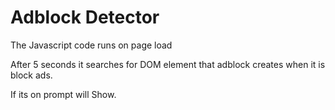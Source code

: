 # Adblock Detector
The Javascript code runs on page load

After 5 seconds it searches for DOM element that adblock creates when it is block ads.

If its on prompt will Show.




